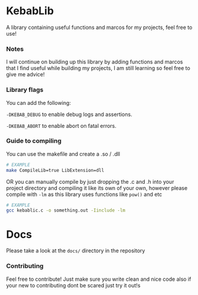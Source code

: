 # KebabLib

A library containing useful functions and marcos for my projects, feel free to use!

### Notes

I will continue on building up this library by adding functions and marcos that I find useful while building my projects, I am still learning so feel free to give me advice!

### Library flags

You can add the following:

``-DKEBAB_DEBUG`` to enable debug logs and assertions.

``-DKEBAB_ABORT`` to enable abort on fatal errors.

### Guide to compiling

You can use the makefile and create a .so / .dll

```bash
# EXAMPLE
make CompileLib=true LibExtension=dll
```

OR you can manually compile by just dropping the .c and .h into your project directory and compiling it like its own of your own, however please compile with ``-lm`` as this library uses functions like ``pow()`` and etc

```bash
# EXAMPLE
gcc kebablic.c -o something.out -Iinclude -lm
```
# Docs

Please take a look at the ``docs/`` directory in the repository

### Contributing

Feel free to contribute! Just make sure you write clean and nice code also if your new to contributing dont be scared just try it out!s